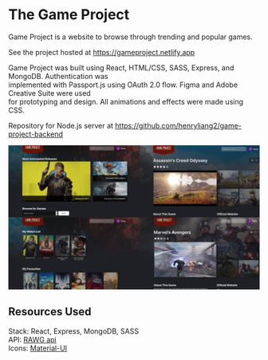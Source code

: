 # The Game Project

Game Project is a website to browse through trending and popular games. 

See the project hosted at https://gameproject.netlify.app

Game Project was built using React, HTML/CSS, SASS, Express, and MongoDB. Authentication was  
implemented with Passport.js using OAuth 2.0 flow. Figma and Adobe Creative Suite were used  
for prototyping and design. All animations and effects were made using CSS.

Repository for Node.js server at https://github.com/henryliang2/game-project-backend

![demo](public/demo.jpg)

## Resources Used

Stack: React, Express, MongoDB, SASS  
API: [RAWG api](https://api.rawg.io/docs/)  
Icons: [Material-UI](https://material-ui.com/)
